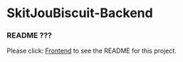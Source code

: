 # SkitJouBiscuit-Backend

### README ???
Please click: [Frontend](https://github.com/DarianRushworth/SkitJouBiscuit-Frontend) to see the README for this project.
